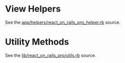 # View Helpers
See the [app/helpers/react_on_rails_pro_helper.rb](../app/helpers/react_on_rails_pro_helper.rb) source.

# Utility Methods
See the [lib/react_on_rails_pro/utils.rb](../../lib/react_on_rails_pro/utils.rb) source.

